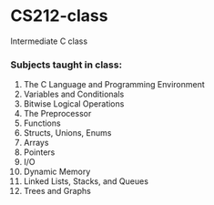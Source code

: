 # CS212-class
Intermediate C class
<h3>Subjects taught in class:</h3>
<ol>
  <li>The C Language and Programming Environment</li>
  <li>Variables and Conditionals</li>
  <li>Bitwise Logical Operations</li>
  <li>The Preprocessor</li>
  <li>Functions</li>
  <li>Structs, Unions, Enums</li>
  <li>Arrays</li>
  <li>Pointers</li>
  <li>I/O</li>
  <li>Dynamic Memory</li>
  <li>Linked Lists, Stacks, and Queues</li>
  <li>Trees and Graphs</li>
</ol>
